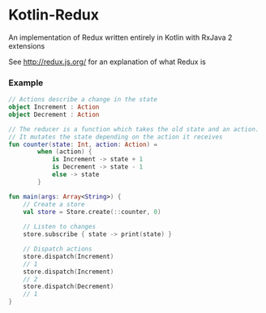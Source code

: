 # Kotlin-Redux
An implementation of Redux written entirely in Kotlin with RxJava 2 extensions

See http://redux.js.org/ for an explanation of what Redux is

### Example

```kotlin
// Actions describe a change in the state
object Increment : Action
object Decrement : Action

// The reducer is a function which takes the old state and an action. 
// It mutates the state depending on the action it receives
fun counter(state: Int, action: Action) =
        when (action) {
            is Increment -> state + 1
            is Decrement -> state - 1
            else -> state
        }

fun main(args: Array<String>) {
    // Create a store
    val store = Store.create(::counter, 0)
    
    // Listen to changes
    store.subscribe { state -> print(state) }

    // Dispatch actions
    store.dispatch(Increment)
    // 1
    store.dispatch(Increment)
    // 2
    store.dispatch(Decrement)
    // 1
}
```
